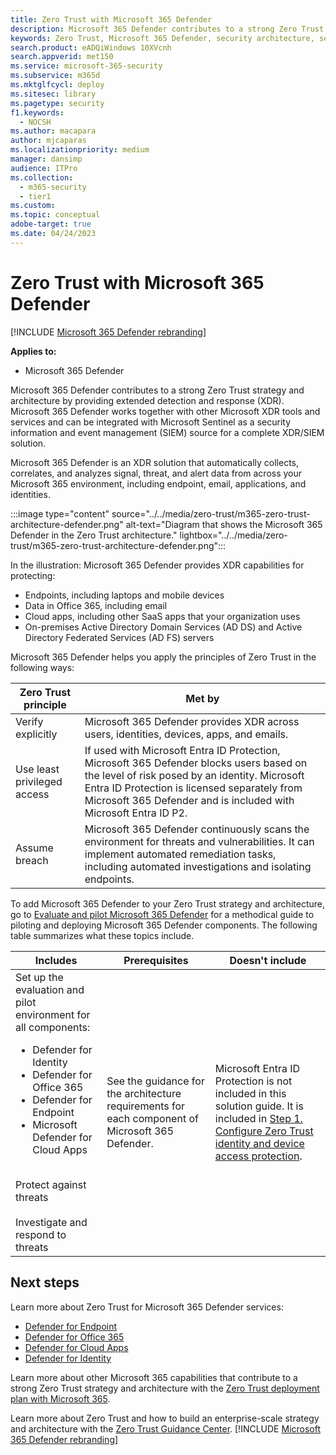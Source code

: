 ```yaml
---
title: Zero Trust with Microsoft 365 Defender
description: Microsoft 365 Defender contributes to a strong Zero Trust strategy and architecture
keywords: Zero Trust, Microsoft 365 Defender, security architecture, security strategy, cyber security, enterprise security, devices, device, identity, users, data, applications, incidents, automated investigation and remediation, advanced hunting
search.product: eADQiWindows 10XVcnh
search.appverid: met150
ms.service: microsoft-365-security
ms.subservice: m365d
ms.mktglfcycl: deploy
ms.sitesec: library
ms.pagetype: security
f1.keywords:
  - NOCSH
ms.author: macapara
author: mjcaparas
ms.localizationpriority: medium
manager: dansimp
audience: ITPro
ms.collection:
  - m365-security
  - tier1
ms.custom: 
ms.topic: conceptual
adobe-target: true
ms.date: 04/24/2023
---
```


# Zero Trust with Microsoft 365 Defender

[!INCLUDE [Microsoft 365 Defender rebranding](../includes/microsoft-defender.md)]

**Applies to:**

- Microsoft 365 Defender

Microsoft 365 Defender contributes to a strong Zero Trust strategy and architecture by providing extended detection and response (XDR). Microsoft 365 Defender works together with other Microsoft XDR tools and services and can be integrated with Microsoft Sentinel as a security information and event management (SIEM) source for a complete XDR/SIEM solution.

Microsoft 365 Defender is an XDR solution that automatically collects, correlates, and analyzes signal, threat, and alert data from across your Microsoft 365 environment, including endpoint, email, applications, and identities.

:::image type="content" source="../../media/zero-trust/m365-zero-trust-architecture-defender.png" alt-text="Diagram that shows the Microsoft 365 Defender in the Zero Trust architecture." lightbox="../../media/zero-trust/m365-zero-trust-architecture-defender.png":::

In the illustration: Microsoft 365 Defender provides XDR capabilities for protecting:

- Endpoints, including laptops and mobile devices
- Data in Office 365, including email
- Cloud apps, including other SaaS apps that your organization uses
- On-premises Active Directory Domain Services (AD DS) and Active Directory Federated Services (AD FS) servers

Microsoft 365 Defender helps you apply the principles of Zero Trust in the following ways:

| Zero Trust principle | Met by |
| --- | --- |
| Verify explicitly | Microsoft 365 Defender provides XDR across users, identities, devices, apps, and emails.  |
| Use least privileged access | If used with Microsoft Entra ID Protection, Microsoft 365 Defender blocks users based on the level of risk posed by an identity. Microsoft Entra ID Protection is licensed separately from Microsoft 365 Defender and is included with Microsoft Entra ID P2.  |
| Assume breach | Microsoft 365 Defender continuously scans the environment for threats and vulnerabilities. It can implement automated remediation tasks, including automated investigations and isolating endpoints. |

To add Microsoft 365 Defender to your Zero Trust strategy and architecture, go to [Evaluate and pilot Microsoft 365 Defender](eval-overview.md) for a methodical guide to piloting and deploying Microsoft 365 Defender components. The following table summarizes what these topics include.

|Includes|Prerequisites|Doesn't include|
|---------|---------|---------|
| Set up the evaluation and pilot environment for all components: <ul><li>Defender for Identity</li><li>Defender for Office 365</li><li>Defender for Endpoint</li><li>Microsoft Defender for Cloud Apps</li></ul> <br> Protect against threats <br><br> Investigate and respond to threats | See the guidance for the architecture requirements for each component of Microsoft 365 Defender. | Microsoft Entra ID Protection is not included in this solution guide. It is included in [Step 1. Configure Zero Trust identity and device access protection](../microsoft-365-zero-trust.md#step-1-configure-zero-trust-identity-and-device-access-protection--starting-point-policies). |

## Next steps

Learn more about Zero Trust for Microsoft 365 Defender services:

- [Defender for Endpoint](../defender-endpoint/zero-trust-with-microsoft-defender-endpoint.md)
- [Defender for Office 365](../office-365-security/zero-trust-with-microsoft-365-defender-office-365.md)
- [Defender for Cloud Apps](/defender-cloud-apps/zero-trust)
- [Defender for Identity](/defender-for-identity/zero-trust)

Learn more about other Microsoft 365 capabilities that contribute to a strong Zero Trust strategy and architecture with the [Zero Trust deployment plan with Microsoft 365](../Microsoft-365-zero-trust.md).

Learn more about Zero Trust and how to build an enterprise-scale strategy and architecture with the [Zero Trust Guidance Center](/security/zero-trust).
[!INCLUDE [Microsoft 365 Defender rebranding](../../includes/defender-m3d-techcommunity.md)]
